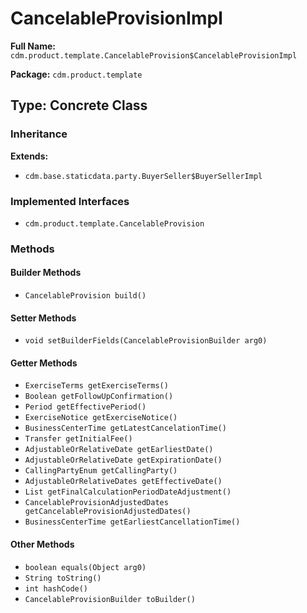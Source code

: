 # CancelableProvisionImpl

**Full Name:** `cdm.product.template.CancelableProvision$CancelableProvisionImpl`

**Package:** `cdm.product.template`

## Type: Concrete Class

### Inheritance

**Extends:**
- `cdm.base.staticdata.party.BuyerSeller$BuyerSellerImpl`

### Implemented Interfaces

- `cdm.product.template.CancelableProvision`

### Methods

#### Builder Methods

- `CancelableProvision build()`

#### Setter Methods

- `void setBuilderFields(CancelableProvisionBuilder arg0)`

#### Getter Methods

- `ExerciseTerms getExerciseTerms()`
- `Boolean getFollowUpConfirmation()`
- `Period getEffectivePeriod()`
- `ExerciseNotice getExerciseNotice()`
- `BusinessCenterTime getLatestCancelationTime()`
- `Transfer getInitialFee()`
- `AdjustableOrRelativeDate getEarliestDate()`
- `AdjustableOrRelativeDate getExpirationDate()`
- `CallingPartyEnum getCallingParty()`
- `AdjustableOrRelativeDates getEffectiveDate()`
- `List getFinalCalculationPeriodDateAdjustment()`
- `CancelableProvisionAdjustedDates getCancelableProvisionAdjustedDates()`
- `BusinessCenterTime getEarliestCancellationTime()`

#### Other Methods

- `boolean equals(Object arg0)`
- `String toString()`
- `int hashCode()`
- `CancelableProvisionBuilder toBuilder()`

